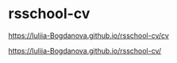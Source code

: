# rsschool-cv  

https://Iuliia-Bogdanova.github.io/rsschool-cv/cv  

https://Iuliia-Bogdanova.github.io/rsschool-cv/  
